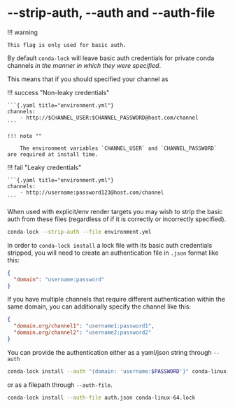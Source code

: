 # --strip-auth, --auth and --auth-file

!!! warning

    This flag is only used for basic auth.

By default `conda-lock` will leave basic auth credentials for private conda channels _in the manner in which they were specified_.

This means that if you should specified your channel as

!!! success "Non-leaky credentials"

    ```{.yaml title="environment.yml"}
    channels:
        - http://$CHANNEL_USER:$CHANNEL_PASSWORD@host.com/channel
    ```

    !!! note ""

        The environment variables `CHANNEL_USER` and `CHANNEL_PASSWORD` are required at install time.

!!! fail "Leaky credentials"

    ```{.yaml title="environment.yml"}
    channels:
        - http://username:password123@host.com/channel
    ```

When used with explicit/env render targets you may wish to strip the basic auth from these files (regardless of if it is correctly or incorrectly specified).

```bash
conda-lock --strip-auth --file environment.yml
```

In order to `conda-lock install` a lock file with its basic auth credentials stripped, you will need to create an authentication file in `.json` format like this:

```json
{
  "domain": "username:password"
}
```

If you have multiple channels that require different authentication within the same domain, you can additionally specify the channel like this:

```json
{
  "domain.org/channel1": "username1:password1",
  "domain.org/channel2": "username2:password2"
}
```

You can provide the authentication either as a yaml/json string through `--auth`

```bash
conda-lock install --auth "{domain: 'username:$PASSWORD'}" conda-linux-64.lock
```

or as a filepath through  `--auth-file`.

```bash
conda-lock install --auth-file auth.json conda-linux-64.lock
```
